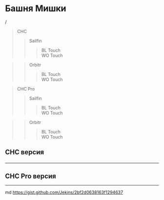 # Башня Мишки
 /
> CHC<br/>
>> Sailfin<br/>
>>> BL Touch<br/>
>>> WO Touch<br/>

>> Orbitr<br/>
>>> BL Touch<br/>
>>> WO Touch<br/>

> CHC Pro<br/>
>> Sailfin<br/>
>>> BL Touch<br/>
>>> WO Touch<br/>

>> Orbitr<br/>
>>> BL Touch<br/>
>>> WO Touch<br/>

##  CHC версия
###
---
##  CHC Pro версия
---

md
 https://gist.github.com/Jekins/2bf2d0638163f1294637
